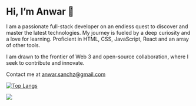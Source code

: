 <h1 style=font-size:25px>Hi, I’m Anwar 👋</h1> 
        
I am a passionate full-stack developer on an endless quest to discover and master the latest technologies. 
My journey is fueled by a deep curiosity and a love for learning.
Proficient in HTML, CSS, JavaScript, React and an array of other tools.

I am drawn to the frontier of Web 3 and open-source collaboration, where I seek to contribute and innovate.

Contact me at anwar.sanchz@gmail.com

[![Top Langs](https://github-readme-stats.vercel.app/api/top-langs/?username=zleypner&layout=donut)](https://github.com/anuraghazra/github-readme-stats)

![](https://komarev.com/ghpvc/?username=your-github-zleypner&label=PROFILE+VIEWS)
